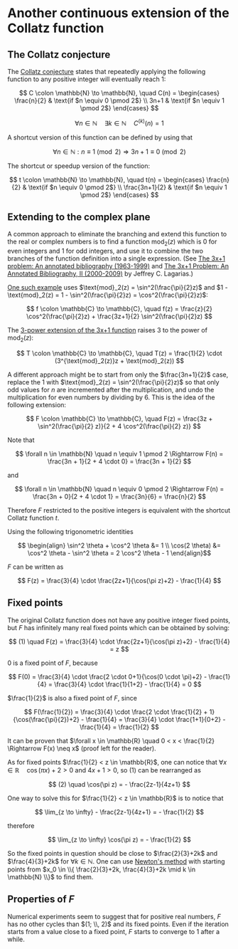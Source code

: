 Another continuous extension of the Collatz function
====================================================

The Collatz conjecture
----------------------

The [Collatz conjecture][cc] states that repeatedly applying the following
function to any positive integer will eventually reach $1$:

$$ C \colon \mathbb{N} \to \mathbb{N}, \quad C(n) =
\begin{cases}
\frac{n}{2} & \text{if $n \equiv 0 \pmod 2$} \\
3n+1 & \text{if $n \equiv 1 \pmod 2$}
\end{cases} $$

  [cc]: https://en.wikipedia.org/wiki/Collatz_conjecture

$$ \forall n \in \mathbb{N} \quad
\exists k \in \mathbb{N} \quad C^{(k)}(n) = 1 $$

A shortcut version of this function can be defined by using that

$$ \forall n \in \mathbb{N} :
n \equiv 1 \pmod 2 \Rightarrow 3n+1 \equiv 0 \pmod 2 $$

The shortcut or speedup version of the function:

$$ t \colon \mathbb{N} \to \mathbb{N}, \quad t(n) =
\begin{cases}
\frac{n}{2} & \text{if $n \equiv 0 \pmod 2$} \\
\frac{3n+1}{2} & \text{if $n \equiv 1 \pmod 2$}
\end{cases} $$

Extending to the complex plane
------------------------------

A common approach to eliminate the branching and extend this function to the
real or complex numbers is to find a function $\text{mod}_2(z)$ which is $0$
for even integers and $1$ for odd integers, and use it to combine the two
branches of the function definition into a single expression. (See [The 3x+1
problem: An annotated bibliography (1963-1999)][l1] and [The 3x+1 Problem: An
Annotated Bibliography, II (2000-2009)][l2] by Jeffrey C.  Lagarias.)

  [l1]: https://arxiv.org/abs/math/0309224
  [l2]: https://arxiv.org/abs/math/0608208

[One such example][ch] uses $\text{mod}_2(z) = \sin^2(\frac{\pi}{2}z)$ and
$1 - \text{mod}_2(z) = 1 - \sin^2(\frac{\pi}{2}z) = \cos^2(\frac{\pi}{2}z)$:

$$ f \colon \mathbb{C} \to \mathbb{C}, \quad f(z) =
\frac{z}{2} \cos^2(\frac{\pi}{2}z) +
\frac{3z+1}{2} \sin^2(\frac{\pi}{2}z) $$

  [ch]: https://chamberland.math.grinnell.edu/3x.html

The [3-power extension of the 3x+1 function][p3] raises $3$ to the power of
$\text{mod}_2(z)$:

$$ T \colon \mathbb{C} \to \mathbb{C}, \quad T(z) =
\frac{1}{2} \cdot (3^{\text{mod}_2(z)}z + \text{mod}_2(z)) $$

  [p3]: https://webbox.lafayette.edu/~reiterc/3x%2B1/w3x%2B1_pp.pdf

A different approach might be to start from only the $\frac{3n+1}{2}$ case,
replace the $1$ with $\text{mod}_2(z) = \sin^2(\frac{\pi}{2}z)$ so that only
odd values for $n$ are incremented after the multiplication, and undo the
multiplication for even numbers by dividing by 6. This is the idea of the
following extension:

$$ F \colon \mathbb{C} \to \mathbb{C}, \quad
F(z) = \frac{3z + \sin^2(\frac{\pi}{2} z)}{2 + 4 \cos^2(\frac{\pi}{2} z)} $$

Note that

$$ \forall n \in \mathbb{N} \quad n \equiv 1 \pmod 2 \Rightarrow
F(n) = \frac{3n + 1}{2 + 4 \cdot 0} = \frac{3n + 1}{2} $$

and

$$ \forall n \in \mathbb{N} \quad n \equiv 0 \pmod 2 \Rightarrow
F(n) = \frac{3n + 0}{2 + 4 \cdot 1} = \frac{3n}{6} = \frac{n}{2} $$

Therefore $F$ restricted to the positive integers is equivalent with the
shortcut Collatz function $t$.

Using the following trigonometric identities

$$ \begin{align}
\sin^2 \theta + \cos^2 \theta &= 1 \\
\cos(2 \theta) &= \cos^2 \theta - \sin^2 \theta = 2 \cos^2 \theta - 1
\end{align}$$

$F$ can be written as

$$ F(z) = \frac{3}{4} \cdot \frac{2z+1}{\cos(\pi z)+2} - \frac{1}{4} $$

Fixed points
------------

The original Collatz function does not have any positive integer fixed points,
but $F$ has infinitely many real fixed points which can be obtained by solving:

$$ (1) \quad F(z) =
\frac{3}{4} \cdot \frac{2z+1}{\cos(\pi z)+2} - \frac{1}{4} = z $$

$0$ is a fixed point of $F$, because

$$ F(0) =
\frac{3}{4} \cdot \frac{2 \cdot 0+1}{\cos(0 \cdot \pi)+2} - \frac{1}{4} =
\frac{3}{4} \cdot \frac{1}{1+2} - \frac{1}{4} = 0 $$

$\frac{1}{2}$ is also a fixed point of $F$, since

$$ F(\frac{1}{2}) =
\frac{3}{4} \cdot \frac{2 \cdot \frac{1}{2} + 1}{\cos(\frac{\pi}{2})+2} - \frac{1}{4} =
\frac{3}{4} \cdot \frac{1+1}{0+2} - \frac{1}{4} = \frac{1}{2} $$

It can be proven that
$\forall x \in \mathbb{R} \quad 0 < x < \frac{1}{2} \Rightarrow F(x) \neq x$
(proof left for the reader).

As for fixed points $\frac{1}{2} < z \in \mathbb{R}$, one can notice that
$\forall x \in \mathbb{R} \quad \cos(\pi x)+2 > 0$ and $4x+1>0$, so $(1)$ can
be rearranged as

$$ (2) \quad \cos(\pi z) = - \frac{2z-1}{4z+1} $$

One way to solve this for $\frac{1}{2} < z \in \mathbb{R}$ is to notice that

$$ \lim_{z \to \infty} - \frac{2z-1}{4z+1} = - \frac{1}{2} $$

therefore

$$ \lim_{z \to \infty} \cos(\pi z) = - \frac{1}{2} $$

So the fixed points in question should be close to $\frac{2}{3}+2k$ and
$\frac{4}{3}+2k$ for $\forall k \in \mathbb{N}$. One can use
[Newton's method][nm] with starting points from
$x_0 \in \\{ \frac{2}{3}+2k, \frac{4}{3}+2k \mid k \in \mathbb{N} \\}$ to find
them.

  [nm]: https://en.wikipedia.org/wiki/Newton%27s_method

Properties of $F$
-----------------

Numerical experiments seem to suggest that for positive real numbers, $F$ has
no other cycles than $(1; \\, 2)$ and its fixed points. Even if the iteration
starts from a value close to a fixed point, $F$ starts to converge to $1$ after
a while.
